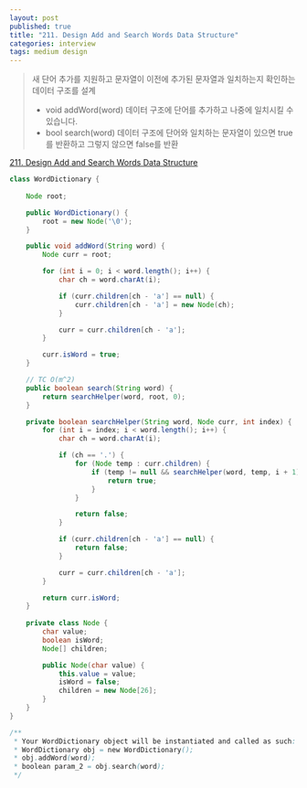 ```yaml
---
layout: post
published: true
title: "211. Design Add and Search Words Data Structure"
categories: interview
tags: medium design
---
```


> 새 단어 추가를 지원하고 문자열이 이전에 추가된 문자열과 일치하는지 확인하는 데이터 구조를 설계  
> - void addWord(word) 데이터 구조에 단어를 추가하고 나중에 일치시킬 수 있습니다.  
> - bool search(word) 데이터 구조에 단어와 일치하는 문자열이 있으면 true를 반환하고 그렇지 않으면 false를 반환

[211. Design Add and Search Words Data Structure](https://leetcode.com/problems/design-add-and-search-words-data-structure/)

```java
class WordDictionary {
    
    Node root;

    public WordDictionary() {
        root = new Node('\0');
    }

    public void addWord(String word) {
        Node curr = root;

        for (int i = 0; i < word.length(); i++) {
            char ch = word.charAt(i);

            if (curr.children[ch - 'a'] == null) {
                curr.children[ch - 'a'] = new Node(ch);
            }

            curr = curr.children[ch - 'a'];
        }

        curr.isWord = true;
    }

    // TC O(m^2)
    public boolean search(String word) {
        return searchHelper(word, root, 0);
    }

    private boolean searchHelper(String word, Node curr, int index) {
        for (int i = index; i < word.length(); i++) {
            char ch = word.charAt(i);

            if (ch == '.') {
                for (Node temp : curr.children) {
                    if (temp != null && searchHelper(word, temp, i + 1)) {
                        return true;
                    }
                }

                return false;
            }

            if (curr.children[ch - 'a'] == null) {
                return false;
            }

            curr = curr.children[ch - 'a'];
        }

        return curr.isWord;
    }
    
    private class Node {
        char value;
        boolean isWord;
        Node[] children;

        public Node(char value) {
            this.value = value;
            isWord = false;
            children = new Node[26];
        }
    }
}

/**
 * Your WordDictionary object will be instantiated and called as such:
 * WordDictionary obj = new WordDictionary();
 * obj.addWord(word);
 * boolean param_2 = obj.search(word);
 */
```
